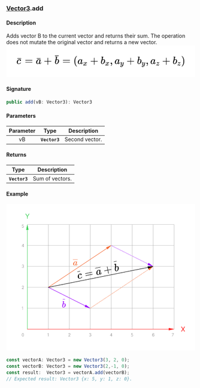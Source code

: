 ### [Vector3](./vector3.md).add
#### Description
Adds vector B to the current vector and returns their sum. The operation does not mutate the original vector and returns a new vector.
![](/docs/figures/vectors/vector3.add.formula.png)

#### Signature
```typescript
public add(vB: Vector3): Vector3
```
#### Parameters
|Parameter|Type|Description|
|:-:|:-:|:-:|
|vB|**`Vector3`**|Second vector.|

#### Returns
|Type|Description|
|:-:|:-:|
|**`Vector3`**|Sum of vectors.|

#### Example
![](/docs/figures/vectors/vector.add.png)
```typescript
const vectorA: Vector3 = new Vector3(3, 2, 0);
const vectorB: Vector3 = new Vector3(2,-1, 0);
const result:  Vector3 = vectorA.add(vectorB);
// Expected result: Vector3 {x: 5, y: 1, z: 0}.
```